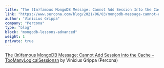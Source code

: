 ```yaml
---
title: "The (In)famous MongoDB Message: Cannot Add Session Into the Cache – TooManyLogicalSessions"
link: "https://www.percona.com/blog/2021/06/03/mongodb-message-cannot-add-session-into-the-cache-toomanylogicalsessions/"
author: "Vinicius Grippa"
company: "Percona"
type: "blog"
block: "mongodb-lessons-advanced"
weight: 1
private: true
---
```


[The (In)famous MongoDB Message: Cannot Add Session Into the Cache – TooManyLogicalSessionsn](https://www.percona.com/blog/2021/06/03/mongodb-message-cannot-add-session-into-the-cache-toomanylogicalsessions/) by Vinicius Grippa (Percona)

